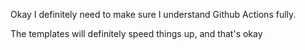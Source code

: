 Okay I definitely need to make sure I understand Github Actions fully.

The templates will definitely speed things up, and that's okay
